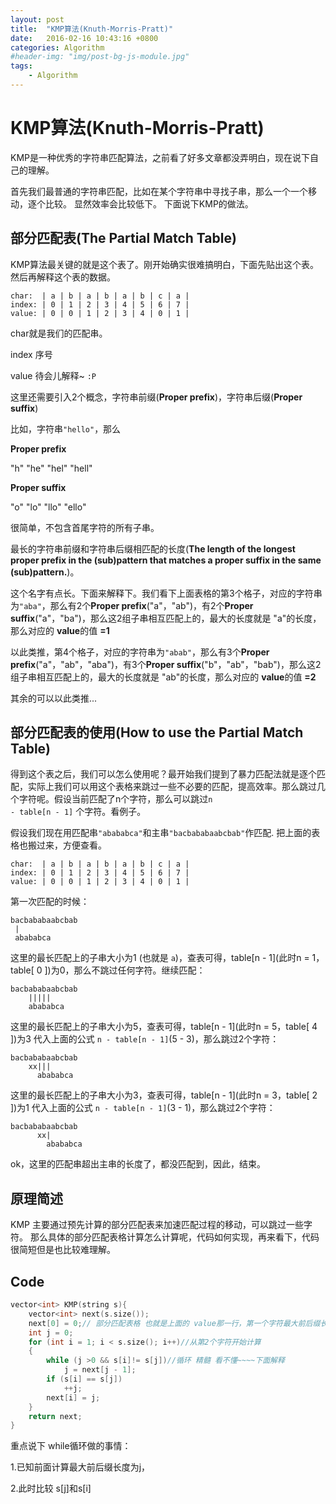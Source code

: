 ```yaml
---
layout: post
title:  "KMP算法(Knuth-Morris-Pratt)"
date:   2016-02-16 10:43:16 +0800
categories: Algorithm
#header-img: "img/post-bg-js-module.jpg"
tags:
    - Algorithm
---
```


# KMP算法(Knuth-Morris-Pratt)

KMP是一种优秀的字符串匹配算法，之前看了好多文章都没弄明白，现在说下自己的理解。

首先我们最普通的字符串匹配，比如在某个字符串中寻找子串，那么一个一个移动，逐个比较。
显然效率会比较低下。
下面说下KMP的做法。

## 部分匹配表(**The Partial Match Table**)

KMP算法最关键的就是这个表了。刚开始确实很难搞明白，下面先贴出这个表。然后再解释这个表的数据。

```
char:  | a | b | a | b | a | b | c | a | 
index: | 0 | 1 | 2 | 3 | 4 | 5 | 6 | 7 |
value: | 0 | 0 | 1 | 2 | 3 | 4 | 0 | 1 |
```

char就是我们的匹配串。

index 序号

value 待会儿解释~ <code>:P</code>

这里还需要引入2个概念，字符串前缀(**Proper prefix**)，字符串后缀(**Proper suffix**)

比如，字符串<code>"hello"</code>，那么

**Proper prefix**

"h" "he" "hel" "hell"

**Proper suffix**

"o" "lo" "llo" "ello"

很简单，不包含首尾字符的所有子串。

最长的字符串前缀和字符串后缀相匹配的长度(**The length of the longest proper prefix in the (sub)pattern that matches a proper suffix in the same (sub)pattern.**)。

这个名字有点长。下面来解释下。我们看下上面表格的第3个格子，对应的字符串为<code>"aba"</code>，那么有2个**Proper prefix**("a"，"ab")，有2个**Proper suffix**("a"，"ba")，那么这2组子串相互匹配上的，最大的长度就是 "a"的长度，那么对应的 **value**的值 **=1**

以此类推，第4个格子，对应的字符串为<code>"abab"</code>，那么有3个**Proper prefix**("a"，"ab"，"aba")，有3个**Proper suffix**("b"，"ab"，"bab")，那么这2组子串相互匹配上的，最大的长度就是 "ab"的长度，那么对应的 **value**的值 **=2**

其余的可以以此类推...

## 部分匹配表的使用(**How to use the Partial Match Table**)

得到这个表之后，我们可以怎么使用呢？最开始我们提到了暴力匹配法就是逐个匹配，实际上我们可以用这个表格来跳过一些不必要的匹配，提高效率。那么跳过几个字符呢。假设当前匹配了n个字符，那么可以跳过<code>n - table[n - 1]</code> 个字符。看例子。

假设我们现在用匹配串<code>"abababca"</code>和主串<code>"bacbababaabcbab"</code>作匹配.
把上面的表格也搬过来，方便查看。
```
char:  | a | b | a | b | a | b | c | a | 
index: | 0 | 1 | 2 | 3 | 4 | 5 | 6 | 7 |
value: | 0 | 0 | 1 | 2 | 3 | 4 | 0 | 1 |
```
第一次匹配的时候：

```
bacbababaabcbab
 |
 abababca
```
这里的最长匹配上的子串大小为1 (也就是 <code>a</code>)，查表可得，table[n - 1](此时n = 1，table[ 0 ])为0，那么不跳过任何字符。继续匹配：
```
bacbababaabcbab
    |||||
    abababca
```
这里的最长匹配上的子串大小为5，查表可得，table[n - 1](此时n = 5，table[ 4 ])为3
代入上面的公式 <code>n - table[n - 1]</code>(5 - 3)，那么跳过2个字符：

```
bacbababaabcbab
    xx|||
      abababca
```
这里的最长匹配上的子串大小为3，查表可得，table[n - 1](此时n = 3，table[ 2 ])为1
代入上面的公式 <code>n - table[n - 1]</code>(3 - 1)，那么跳过2个字符：

```
bacbababaabcbab
      xx|
        abababca
```
ok，这里的匹配串超出主串的长度了，都没匹配到，因此，结束。

## 原理简述

KMP 主要通过预先计算的部分匹配表来加速匹配过程的移动，可以跳过一些字符。
那么具体的部分匹配表格计算怎么计算呢，代码如何实现，再来看下，代码很简短但是也比较难理解。


## Code

``` c++
vector<int> KMP(string s){
    vector<int> next(s.size());
    next[0] = 0;// 部分匹配表格 也就是上面的 value那一行，第一个字符最大前后缀长度是0
    int j = 0;
    for (int i = 1; i < s.size(); i++)//从第2个字符开始计算
    {
        while (j >0 && s[i]!= s[j])//循环 精髓 看不懂~~~~下面解释
            j = next[j - 1];
        if (s[i] == s[j])
            ++j;
        next[i] = j;
    }
    return next;
}
```
重点说下 while循环做的事情：

1.已知前面计算最大前后缀长度为j，

2.此时比较 s[j]和s[i]
